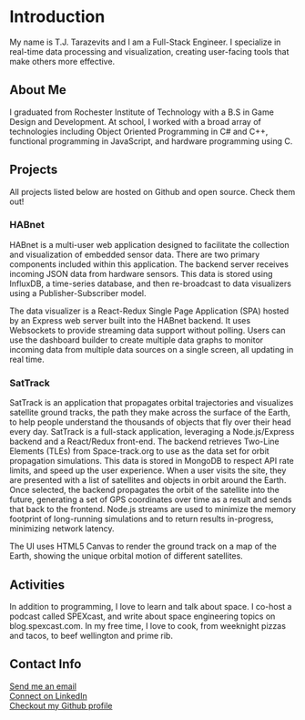 # Introduction

My name is T.J. Tarazevits and I am a Full-Stack Engineer. I specialize in real-time data processing and visualization, creating user-facing tools that make others more effective.

## About Me
I graduated from Rochester Institute of Technology with a B.S in Game Design and Development. At school, I worked with a broad array of technologies including Object Oriented Programming in C# and C++, functional programming in JavaScript, and hardware programming using C.
## Projects
All projects listed below are hosted on Github and open source. Check them out!

### HABnet 
HABnet is a multi-user web application designed to facilitate the collection and visualization of embedded sensor data. There are two primary components included within this application. The backend server receives incoming JSON data from hardware sensors. This data is stored using InfluxDB, a time-series database, and then re-broadcast to data visualizers using a Publisher-Subscriber model.

The data visualizer is a React-Redux Single Page Application (SPA) hosted by an Express web server built into the HABnet backend. It uses Websockets to provide streaming data support without polling. Users can use the dashboard builder to create multiple data graphs to monitor incoming data from multiple data sources on a single screen, all updating in real time.

### SatTrack
SatTrack is an application that propagates orbital trajectories and visualizes satellite ground tracks, the path they make across the surface of the Earth, to help people understand the thousands of objects that fly over their head every day. SatTrack is a full-stack application, leveraging a Node.js/Express backend and a React/Redux front-end. The backend retrieves Two-Line Elements (TLEs) from Space-track.org to use as the data set for orbit propagation simulations. This data is stored in MongoDB to respect API rate limits, and speed up the user experience. When a user visits the site, they are presented with a list of satellites and objects in orbit around the Earth. Once selected, the backend propagates the orbit of the satellite into the future, generating a set of GPS coordinates over time as a result and sends that back to the frontend. Node.js streams are used to minimize the memory footprint of long-running simulations and to return results in-progress, minimizing network latency.

The UI uses HTML5 Canvas to render the ground track on a map of the Earth, showing the unique orbital motion of different satellites.

## Activities
In addition to programming, I love to learn and talk about space. I co-host a podcast called SPEXcast, and write about space engineering topics on blog.spexcast.com. In my free time, I love to cook, from weeknight pizzas and tacos, to beef wellington and prime rib.


## Contact Info

<a href = "mailto: tarazevits@gmail.com?subject=Website">Send me an email</a>
<br/>
<a href="https://www.linkedin.com/in/tjtarazevits/">Connect on LinkedIn</a>
<br/>
<a href="https://github.com/venku122">Checkout my Github profile</a>